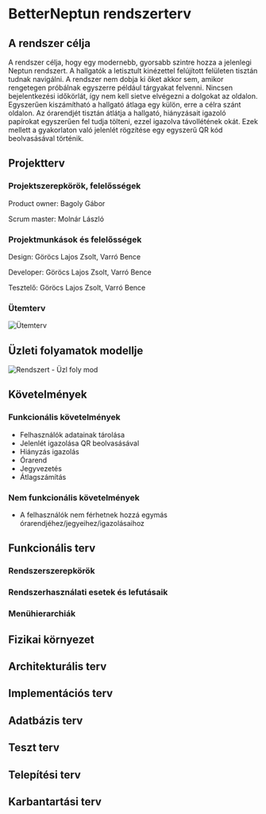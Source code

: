 # BetterNeptun rendszerterv

## A rendszer célja

A rendszer célja, hogy egy modernebb, gyorsabb szintre hozza a jelenlegi Neptun rendszert. A hallgatók a letisztult kinézettel felújított felületen tisztán tudnak
navigálni. A rendszer nem dobja ki őket akkor sem, amikor rengetegen próbálnak egyszerre például tárgyakat felvenni. Nincsen bejelentkezési időkörlát, így nem kell
sietve elvégezni a dolgokat az oldalon. Egyszerűen kiszámítható a hallgató átlaga egy külön, erre a célra szánt oldalon. Az órarendjét tisztán átlátja a hallgató,
hiányzásait igazoló papírokat egyszerűen fel tudja tölteni, ezzel igazolva távollétének okát. Ezek mellett a gyakorlaton való jelenlét rögzítése egy egyszerű QR kód
beolvasásával történik.

## Projektterv

### Projektszerepkörök, felelősségek

Product owner: Bagoly Gábor

Scrum master: Molnár László

### Projektmunkások és felelősségek

Design: Göröcs Lajos Zsolt, Varró Bence

Developer: Göröcs Lajos Zsolt, Varró Bence

Tesztelő: Göröcs Lajos Zsolt, Varró Bence

### Ütemterv

![Ütemterv](https://user-images.githubusercontent.com/78543866/226213791-68d31345-75af-4e81-a3e6-b3e412c5e458.PNG)

## Üzleti folyamatok modellje

![Rendszert  - Üzl  foly  mod](https://user-images.githubusercontent.com/78543866/226214150-f9f85efe-f5b9-4390-9ed4-5e384eeccce9.PNG)

## Követelmények

### Funkcionális követelmények

- Felhasználók adatainak tárolása
- Jelenlét igazolása QR beolvasásával
- Hiányzás igazolás
- Órarend
- Jegyvezetés
- Átlagszámítás

### Nem funkcionális követelmények

- A felhasználók nem férhetnek hozzá egymás órarendjéhez/jegyeihez/igazolásaihoz

## Funkcionális terv

### Rendszerszerepkörök

### Rendszerhasználati esetek és lefutásaik

### Menühierarchiák

## Fizikai környezet

## Architekturális terv

## Implementációs terv

## Adatbázis terv

## Teszt terv

## Telepítési terv

## Karbantartási terv
